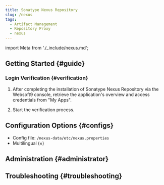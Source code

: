 ```yaml
---
title: Sonatype Nexus Repository
slug: /nexus
tags:
  - Artifact Management
  - Repository Proxy
  - nexus
---
```


import Meta from './\_include/nexus.md';

<Meta name="meta" />

## Getting Started {#guide}

### Login Verification {#verification}

1. After completing the installation of Sonatype Nexus Repository via the Websoft9 console, retrieve the application's overview and access credentials from "My Apps".

2. Start the verification process.

## Configuration Options {#configs}

- Config file: `/nexus-data/etc/nexus.properties`
- Multilingual (×)

## Administration {#administrator}

## Troubleshooting {#troubleshooting}
